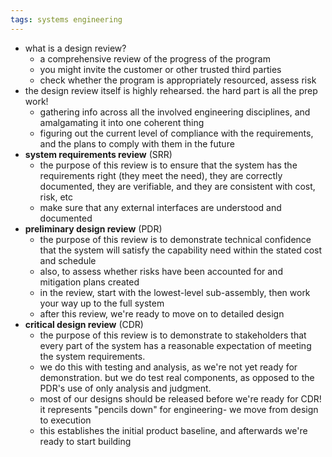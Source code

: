 ```yaml
---
tags: systems engineering
---
```


- what is a design review?
	- a comprehensive review of the progress of the program
	- you might invite the customer or other trusted third parties
	- check whether the program is appropriately resourced, assess risk
- the design review itself is highly rehearsed. the hard part is all the prep work!
	- gathering info across all the involved engineering disciplines, and amalgamating it into one coherent thing
	- figuring out the current level of compliance with the requirements, and the plans to comply with them in the future
- **system requirements review** (SRR)
	- the purpose of this review is to ensure that the system has the requirements right (they meet the need), they are correctly documented, they are verifiable, and they are consistent with cost, risk, etc
	- make sure that any external interfaces are understood and documented
- **preliminary design review** (PDR)
	- the purpose of this review is to demonstrate technical confidence that the system will satisfy the capability need within the stated cost and schedule
	- also, to assess whether risks have been accounted for and mitigation plans created
	- in the review, start with the lowest-level sub-assembly, then work your way up to the full system
	- after this review, we're ready to move on to detailed design
- **critical design review** (CDR)
	- the purpose of this review is to demonstrate to stakeholders that every part of the system has a reasonable expectation of meeting the system requirements.
	- we do this with testing and analysis, as we're not yet ready for demonstration. but we do test real components, as opposed to the PDR's use of only analysis and judgment.
	- most of our designs should be released before we're ready for CDR! it represents "pencils down" for engineering- we move from design to execution
	- this establishes the initial product baseline, and afterwards we're ready to start building